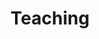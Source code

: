 ---
layout: teaching
permalink: /teaching/
title: Teaching
description: #
nav: true
nav_order: 5
---